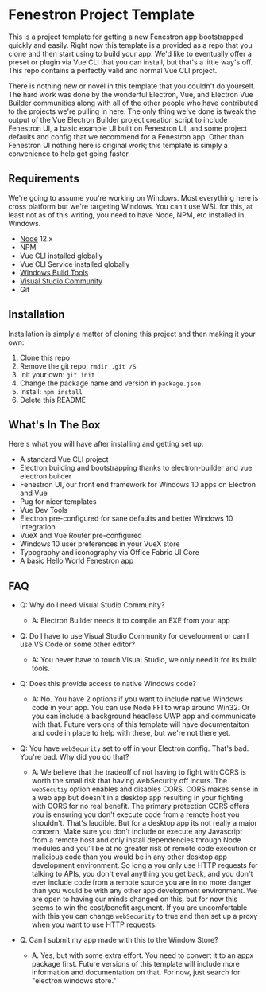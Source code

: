 # Fenestron Project Template
This is a project template for getting a new Fenestron app bootstrapped quickly and easily. Right now this template is a provided as a repo that you clone and then start using to build your app. We'd like to eventually offer a preset or plugin via Vue CLI that you can install, but that's a little way's off. This repo contains a perfectly valid and normal Vue CLI project.

There is nothing new or novel in this template that you couldn't do yourself. The hard work was done by the wonderful Electron, Vue, and Electron Vue Builder communities along with all of the other people who have contributed to the projects we're pulling in here. The only thing we've done is tweak the output of the Vue Electron Builder project creation script to include Fenestron UI, a basic example UI built on Fenestron UI, and some project defaults and config that we recommend for a Fenestron app. Other than Fenestron UI nothing here is original work; this template is simply a convenience to help get going faster.

## Requirements
We're going to assume you're working on Windows. Most everything here is cross platform but we're targeting Windows. You can't use WSL for this, at least not as of this writing, you need to have Node, NPM, etc installed in Windows.
* [Node](https://nodejs.org/en/download/) 12.x
* NPM
* Vue CLI installed globally
* Vue CLI Service installed globally
* [Windows Build Tools](https://www.npmjs.com/package/windows-build-tools)
* [Visual Studio Community](https://visualstudio.microsoft.com/vs/community/)
* Git

## Installation
Installation is simply a matter of cloning this project and then making it your own:
1. Clone this repo
2. Remove the git repo: `rmdir .git /S`
3. Init your own: `git init`
4. Change the package name and version in `package.json`
5. Install: `npm install`
6. Delete this README

## What's In The Box
Here's what you will have after installing and getting set up:
* A standard Vue CLI project
* Electron building and bootstrapping thanks to electron-builder and vue electron builder
* Fenestron UI, our front end framework for Windows 10 apps on Electron and Vue
* Pug for nicer templates
* Vue Dev Tools
* Electron pre-configured for sane defaults and better Windows 10 integration
* VueX and Vue Router pre-configured
* Windows 10 user preferences in your VueX store
* Typography and iconography via Office Fabric UI Core
* A basic Hello World Fenestron app

## FAQ
* Q: Why do I need Visual Studio Community?
    * A: Electron Builder needs it to compile an EXE from your app

* Q: Do I have to use Visual Studio Community for development or can I use VS Code or some other editor?
    * A: You never have to touch Visual Studio, we only need it for its build tools.

* Q: Does this provide access to native Windows code?
    * A: No. You have 2 options if you want to include native Windows code in your app. You can use Node FFI to wrap around Win32. Or you can include a background headless UWP app and communicate with that. Future versions of this template will have documentaiton and code in place to help with these, but we're not there yet.

* Q: You have `webSecurity` set to off in your Electron config. That's bad. You're bad. Why did you do that?
    * A: We believe that the tradeoff of not having to fight with CORS is worth the small risk that having webSecurity off incurs. The `webSecutiy` option enables and disables CORS. CORS makes sense in a web app but doesn't in a desktop app resulting in your fighting with CORS for no real benefit. The primary protection CORS offers you is ensuring you don't execute code from a remote host you shouldn't. That's laudible. But for a desktop app its not really a major concern. Make sure you don't include or execute any Javascript from a remote host and only install dependencies through Node modules and you'll be at no greater risk of remote code execution or malicious code than you would be in any other desktop app development environment. So long a you only use HTTP requests for talking to APIs, you don't eval anything you get back, and you don't ever include code from a remote source you are in no more danger than you would be with any other app development environment. We are open to having our minds changed on this, but for now this seems to win the cost/benefit argument. If you are uncomfortable with this you can change `webSecurity` to true and then set up a proxy when you want to use HTTP requests.

* Q. Can I submit my app made with this to the Window Store?
    * A. Yes, but with some extra effort. You need to convert it to an appx package first. Future versions of this template will include more information and documentation on that. For now, just search for "electron windows store."
